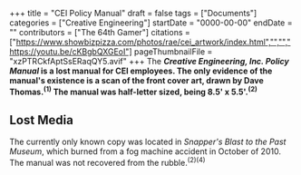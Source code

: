 +++
title = "CEI Policy Manual"
draft = false
tags = ["Documents"]
categories = ["Creative Engineering"]
startDate = "0000-00-00"
endDate = ""
contributors = ["The 64th Gamer"]
citations = ["https://www.showbizpizza.com/photos/rae/cei_artwork/index.html","","","https://youtu.be/cKBgbQXGEoI"]
pageThumbnailFile = "xzPTRCkfAptSsERaqQY5.avif"
+++
The ***Creative Engineering, Inc. Policy Manual* is a lost manual for CEI employees.
The only evidence of the manual's existence is a scan of the front cover art, drawn by Dave Thomas.<sup>(1)</sup> The manual was half-letter sized, being 8.5' x 5.5'.<sup>(2)</sup>**

## Lost Media

The currently only known copy was located in *Snapper's Blast to the Past Museum*, which burned from a fog machine accident in October of 2010. The manual was not recovered from the rubble.<sup>(2)(4)</sup>
